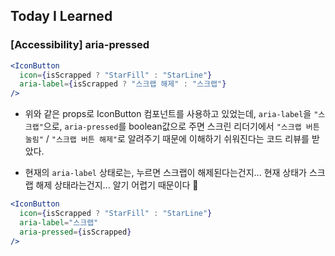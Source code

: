 ## Today I Learned

### [Accessibility] aria-pressed

```jsx
<IconButton
  icon={isScrapped ? "StarFill" : "StarLine"}
  aria-label={isScrapped ? "스크랩 해제" : "스크랩"}
/>
```

- 위와 같은 props로 IconButton 컴포넌트를 사용하고 있었는데, `aria-label`을 `"스크랩"`으로, `aria-pressed`를 boolean값으로 주면 스크린 리더기에서 `"스크랩 버튼 눌림"` / `"스크랩 버튼 해제"`로 알려주기 때문에 이해하기 쉬워진다는 코드 리뷰를 받았다.

- 현재의 `aria-label` 상태로는, 누르면 스크랩이 해제된다는건지... 현재 상태가 스크랩 해제 상태라는건지... 알기 어렵기 때문이다 👀

```jsx
<IconButton
  icon={isScrapped ? "StarFill" : "StarLine"}
  aria-label="스크랩"
  aria-pressed={isScrapped}
/>
```
